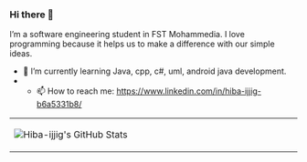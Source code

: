 ### Hi there 👋
<!--
**Hiba-ijjig/Hiba-ijjig** is a ✨ _special_ ✨ repository because its `README.md` (this file) appears on your GitHub profile.

Here are some ideas to get you started:

- 🔭 I’m currently working on ...
- 🌱 I’m currently learning ...
- 👯 I’m looking to collaborate on ...
- 🤔 I’m looking for help with ...
- 💬 Ask me about ...
- 📫 How to reach me: ...
- 😄 Pronouns: ...
- ⚡ Fun fact: ...
-->
I’m a software engineering student in FST Mohammedia. 
I love programming because it helps us to make a difference with our simple ideas.

- 🌱 I’m currently learning Java, cpp, c#, uml, android java development.
- - 📫 How to reach me: https://www.linkedin.com/in/hiba-ijjig-b6a5331b8/
<table width="800px">
<tr>

<td valign="top" width="40%">
  
![Hiba-ijjig's GitHub Stats](https://github-readme-stats.vercel.app/api?username=Hiba-ijjig&show_icons=true&hide_border=true&icon_color=586069&title_color=a0a9af)

</td>
